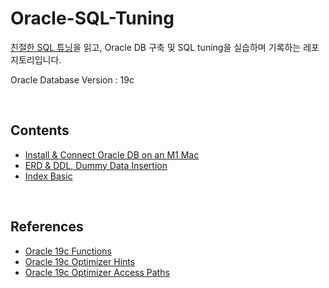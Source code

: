 # Oracle-SQL-Tuning

[친절한 SQL 튜닝](https://product.kyobobook.co.kr/detail/S000001975837)을 읽고, Oracle DB 구축 및 SQL tuning을 실습하며 기록하는 레포지토리입니다.

Oracle Database Version : 19c

<br/>

## Contents

- [Install & Connect Oracle DB on an M1 Mac](./Install/README.md)
- [ERD & DDL, Dummy Data Insertion](./ERD/README.md)
- [Index Basic](Index_Basic/README.md)

<br/>

## References

- [Oracle 19c Functions](https://docs.oracle.com/en/database/oracle/oracle-database/19/sqlrf/Functions.html#GUID-D079EFD3-C683-441F-977E-2C9503089982)
- [Oracle 19c Optimizer Hints](https://docs.oracle.com/en/database/oracle/oracle-database/19/sqlrf/Comments.html#GUID-D316D545-89E2-4D54-977F-FC97815CD62E)
- [Oracle 19c Optimizer Access Paths](https://docs.oracle.com/en/database/oracle/oracle-database/19/tgsql/optimizer-access-paths.html)
